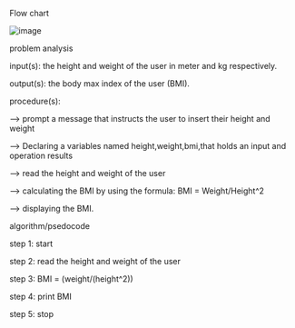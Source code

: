 Flow chart

![image](https://github.com/ellay21/Lovelace-Coders/assets/149295529/2059a7b4-df50-49ad-8170-bbde4285ea2c)





problem analysis

input(s): the height and weight of the user in meter and kg respectively.

output(s): the body max index of the user  (BMI).

procedure(s): 

--> prompt a message that instructs the user to insert their height and weight

--> Declaring a variables named height,weight,bmi,that holds an input and operation results 

--> read the height and weight of the user

--> calculating the BMI by using the formula: BMI = Weight/Height^2

--> displaying the BMI.
                       
algorithm/psedocode

step 1: start

step 2: read the height and weight of the user

step 3: BMI = (weight/(height^2))

step 4: print BMI

step 5: stop
